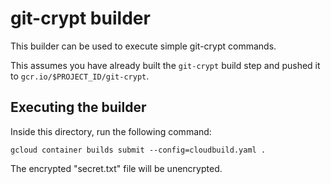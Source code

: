 # git-crypt builder

This builder can be used to execute simple git-crypt commands.

This assumes you have already built the `git-crypt` build step and pushed it to
`gcr.io/$PROJECT_ID/git-crypt`.

## Executing the builder

Inside this directory, run the following command:

```
gcloud container builds submit --config=cloudbuild.yaml .
```

The encrypted "secret.txt" file will be unencrypted.